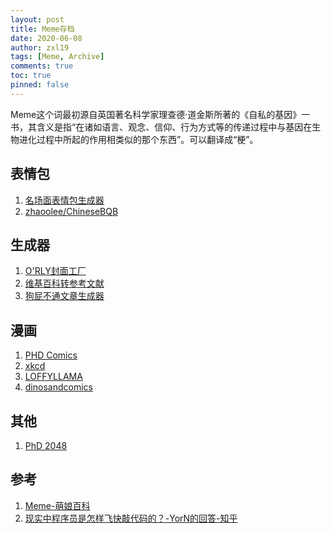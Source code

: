 ```yaml
---
layout: post
title: Meme存档
date: 2020-06-08
author: zxl19
tags: [Meme, Archive]
comments: true
toc: true
pinned: false
---
```


Meme这个词最初源自英国著名科学家理查德·道金斯所著的《自私的基因》一书，其含义是指“在诸如语言、观念、信仰、行为方式等的传递过程中与基因在生物进化过程中所起的作用相类似的那个东西”。可以翻译成“梗”。

<!-- more -->

## 表情包

1. [名场面表情包生成器](https://sorry.xuty.tk/)
2. [zhaoolee/ChineseBQB](https://github.com/zhaoolee/ChineseBQB)

## 生成器

1. [O'RLY封面工厂](https://orly.nanmu.me/)
2. [维基百科转参考文献](https://m-journal.org/)
3. [狗屁不通文章生成器](https://suulnnka.github.io/BullshitGenerator/index.html)

## 漫画

1. [PHD Comics](https://phdcomics.com/)
2. [xkcd](https://xkcd.com/)
3. [LOFFYLLAMA](https://loffyllama.com/)
4. [dinosandcomics](https://dinosandcomics.com/)

## 其他

1. [PhD 2048](https://ymfa.github.io/phd-2048/)

## 参考

1. [Meme-萌娘百科](https://zh.moegirl.org/Meme)
2. [现实中程序员是怎样飞快敲代码的？-YorN的回答-知乎](https://www.zhihu.com/question/344204034/answer/1268064267)
